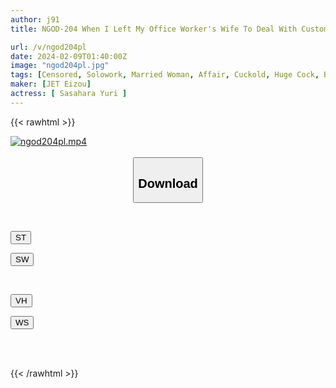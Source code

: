 ```yaml
---
author: j91
title: NGOD-204 When I Left My Office Worker's Wife To Deal With Customer Complaints, She Made Me Apologize For Her Unreasonable Demands, Made Me Take Off My Clothes, And Fucked Me With A Big Cock... By The Time I Realized It, My Body And Mind Had Been Stolen... …… Yuri Sasahara

url: /v/ngod204pl
date: 2024-02-09T01:40:00Z
image: "ngod204pl.jpg"
tags: [Censored, Solowork, Married Woman, Affair, Cuckold, Huge Cock, Business Attire	]
maker: [JET Eizou]
actress: [ Sasahara Yuri ]
---
```



{{< rawhtml >}}

<div class="video" data-videoid="o1O60ZgBrQtJ67k">
    <a href="javascript:;">
        <img src="/v/ngod204pl/ngod204pl.jpg" width="WIDTH" height="HEIGHT" alt="ngod204pl.mp4" loading="lazy">
    </a>
</div>

<script type="text/javascript" src="https://j91.asia/asset/on-demand-st.js"></script>

<br>
  <link rel="stylesheet" href="https://j91.asia/asset/bs5.css">
  
  <center>
  <button class="btn btn-primary" type="button" data-bs-toggle="collapse" data-bs-target=".multi-collapse" aria-expanded="false" aria-controls="multiCollapseExample1 multiCollapseExample2"><h2>Download</h2></button></center>
</p>
<div class="row">
  <div class="col">
    <div class="collapse multi-collapse" id="multiCollapseExample1">
      <div class="card card-body">
	      	      <br>
<div class="buttons">  
<p><a href="https://streamtape.to/v/o1O60ZgBrQtJ67k" target="_blank"><button class="btn-hover color-3"><i class="fa fa-download"></i> ST</button></a></p>
<p><a href="https://flaswish.com/zqg3bm1p3wmv" target="_blank"><button class="btn-hover color-2"><i class="fa fa-download"></i> SW</button></a></p></div>
    </div>
  </div>
</div>
  <div class="col">
    <div class="collapse multi-collapse" id="multiCollapseExample2">
      <div class="card card-body">
	      <br>
<div class="buttons">
<p><a href="javascript:;" target="_blank"><button class="btn-hover color-9"><i class="fa fa-download"></i> VH</button></a></p>
<p><a href="javascript:;" target="_blank"><button class="btn-hover color-8"><i class="fa fa-download"></i> WS</button></a></p></div>
<br><br>
      </div>
    </div>
  </div>
</div>

{{< /rawhtml >}}